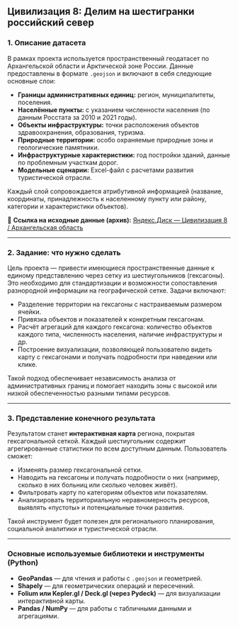 ## **Цивилизация 8: Делим на шестигранки российский север**

### **1. Описание датасета**

В рамках проекта используется пространственный геодатасет по Архангельской области и Арктической зоне России. Данные предоставлены в формате `.geojson` и включают в себя следующие основные слои:

* **Границы административных единиц:** регион, муниципалитеты, поселения.
* **Населённые пункты:** с указанием численности населения (по данным Росстата за 2010 и 2021 годы).
* **Объекты инфраструктуры:** точки расположения объектов здравоохранения, образования, туризма.
* **Природные территории:** особо охраняемые природные зоны и геологические памятники.
* **Инфраструктурные характеристики:** год постройки зданий, данные по проблемным участкам дорог.
* **Модельные сценарии:** Excel-файл с расчетами развития туристической отрасли.

Каждый слой сопровождается атрибутивной информацией (название, координаты, принадлежность к населенному пункту или району, категории и характеристики объектов).

📁 **Ссылка на исходные данные (архив):**
[Яндекс.Диск — Цивилизация 8 / Архангельская область](https://disk.yandex.ru/d/Wu13r7ymlUfOvw)

---

### **2. Задание: что нужно сделать**

Цель проекта — привести имеющиеся пространственные данные к единому представлению через сетку из шестиугольников (гексагоны). Это необходимо для стандартизации и возможности сопоставления разнородной информации на географической сетке. Задачи включают:

* Разделение территории на гексагоны с настраиваемым размером ячейки.
* Привязка объектов и показателей к конкретным гексагонам.
* Расчёт агрегаций для каждого гексагона: количество объектов каждого типа, численность населения, наличие инфраструктуры и др.
* Построение визуализации, позволяющей пользователю видеть карту с гексагонами и получать подробности при наведении или клике.

Такой подход обеспечивает независимость анализа от административных границ и помогает находить зоны с высокой или низкой обеспеченностью разными типами ресурсов.

---

### **3. Представление конечного результата**

Результатом станет **интерактивная карта** региона, покрытая гексагональной сеткой. Каждый шестиугольник содержит агрегированные статистики по всем доступным данным. Пользователь сможет:

* Изменять размер гексагональной сетки.
* Наводить на гексагоны и получать подробности о них (например, сколько в них больниц или сколько человек живёт).
* Фильтровать карту по категориям объектов или показателям.
* Анализировать территориальную неравномерность ресурсов, выявлять «пустоты» и потенциальные точки развития.

Такой инструмент будет полезен для регионального планирования, социальной аналитики и туристической отрасли.

---

### **Основные используемые библиотеки и инструменты (Python)**

* **GeoPandas** — для чтения и работы с `.geojson` и геометрией.
* **Shapely** — для геометрических операций и пересечений.
* **Folium или Kepler.gl / Deck.gl (через Pydeck)** — для визуализации интерактивной карты.
* **Pandas / NumPy** — для работы с табличными данными и агрегациями.
